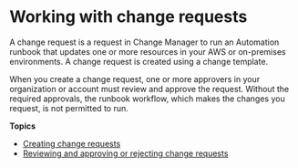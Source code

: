 # Working with change requests<a name="change-requests"></a>

A change request is a request in Change Manager to run an Automation runbook that updates one or more resources in your AWS or on\-premises environments\. A change request is created using a change template\.

When you create a change request, one or more approvers in your organization or account must review and approve the request\. Without the required approvals, the runbook workflow, which makes the changes you request, is not permitted to run\.

**Topics**
+ [Creating change requests](change-requests-create.md)
+ [Reviewing and approving or rejecting change requests](change-requests-review.md)